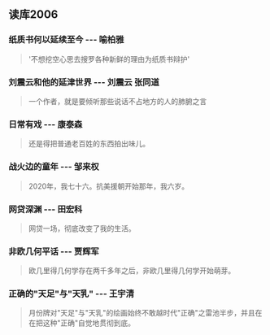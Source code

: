 ## 读库2006

### 纸质书何以延续至今 --- 喻柏雅
> '不想挖空心思去搜罗各种新鲜的理由为纸质书辩护'

### 刘震云和他的延津世界 --- 刘震云 张同道
> 一个作者，就是要倾听那些说话不占地方的人的肺腑之言

### 日常有戏 --- 康泰森
> 还是得把普通老百姓的东西拍出味儿。

### 战火边的童年 --- 邹来权
> 2020年，我七十六。抗美援朝开始那年，我六岁。

### 网贷深渊 --- 田宏科
> 网贷一场，彻底改变了我的生活。

### 非欧几何平话 --- 贾辉军
> 欧几里得几何学存在两千多年之后，非欧几里得几何学开始萌芽。

### 正确的"天足"与"天乳" --- 王宇清
> 月份牌对"天足"与"天乳"的绘画始终不敢越时代"正确"之雷池半步，并且在在把这种"正确"自觉地贯彻到底。
